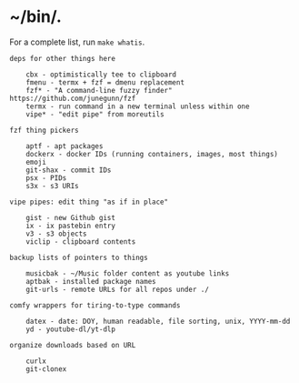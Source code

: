 # ~/bin/.

For a complete list, run `make whatis`.

	deps for other things here

		cbx - optimistically tee to clipboard
		fmenu - termx + fzf = dmenu replacement
		fzf* - "A command-line fuzzy finder" https://github.com/junegunn/fzf
		termx - run command in a new terminal unless within one
		vipe* - "edit pipe" from moreutils

	fzf thing pickers

		aptf - apt packages
		dockerx - docker IDs (running containers, images, most things)
		emoji
		git-shax - commit IDs
		psx - PIDs
		s3x - s3 URIs

	vipe pipes: edit thing "as if in place"

		gist - new Github gist
		ix - ix pastebin entry
		v3 - s3 objects
		viclip - clipboard contents

	backup lists of pointers to things

		musicbak - ~/Music folder content as youtube links
		aptbak - installed package names
		git-urls - remote URLs for all repos under ./

	comfy wrappers for tiring-to-type commands

		datex - date: DOY, human readable, file sorting, unix, YYYY-mm-dd
		yd - youtube-dl/yt-dlp

	organize downloads based on URL

		curlx
		git-clonex
